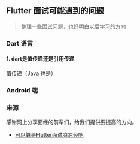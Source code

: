 ## Flutter 面试可能遇到的问题
> 整理一些面试问题，也好明白以后学习的方向




### Dart 语言

#### 1. dart是值传递还是引用传递

值传递（Java 也是）



### Android 端



### 来源

感谢网上分享面经的前辈们，给我们提供要提高的方向。

- [可以算是Flutter面试凉凉经吧](https://juejin.im/post/5c67d621518825620a7f133e)